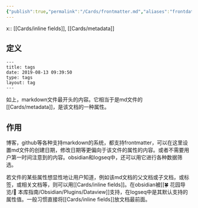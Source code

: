 ```yaml
---
{"publish":true,"permalink":"/Cards/frontmatter.md","aliases":"frontdata properties","title":"frontmatter","created":"2022-06-09","modified":"2023-03-14","cssclasses":""}
---
```



x:: [[Cards/inline fields]], [[Cards/metadata]]

## 定义

```
---
title: tags
date: 2019-08-13 09:39:50
type: tags
layout: tag
---
```

如上，markdown文件最开头的内容。它相当于是md文件的[[Cards/metadata]]，是该文档的一种属性。

## 作用

博客，github等各种支持markdown的系统，都支持frontmatter，可以在这里设置md文件的创建日期，修改日期等更偏向于该文件的属性的内容。或者不需要用户第一时间注意到的内容。obsidian和logseq中，还可以用它进行各种数据筛选。

若文件的某些属性想显性地让用户知道，例如该md文档的父文档或子文档，或标签，或相关文档等，则可以用[[Cards/inline fields]]。在obsidian被[[🍀 花园导览/🧰 本库指南/Obsidian/Plugins/Dataview]]支持，在logseq中是其默认支持的属性值。一般习惯直接将[[Cards/inline fields]]放文档最前面。